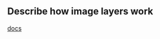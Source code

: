 ## Describe how image layers work


[docs](https://medium.com/@jessgreb01/digging-into-docker-layers-c22f948ed612)
